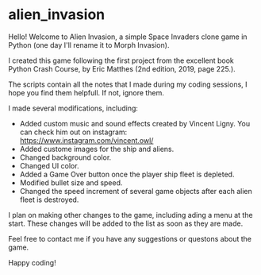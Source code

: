 # alien_invasion

Hello! Welcome to Alien Invasion, a simple Space Invaders clone game in Python (one day I'll rename it to Morph Invasion).

I created this game following the first project from the excellent book Python Crash Course, by Eric Matthes (2nd edition, 2019, page 225.).

The scripts contain all the notes that I made during my coding sessions, I hope you find them helpfull. If not, ignore them.

I made several modifications, including:

- Added custom music and sound effects created by Vincent Ligny. You can check him out on instagram:
https://www.instagram.com/vincent.owl/
- Added custome images for the ship and aliens.
- Changed background color.
- Changed UI color.
- Added a Game Over button once the player ship fleet is depleted.
- Modified bullet size and speed.
- Changed the speed increment of several game objects after each alien fleet is destroyed.

I plan on making other changes to the game, including ading a menu at the start.
These changes will be added to the list as soon as they are made.

Feel free to contact me if you have any suggestions or questons about the game.

Happy coding!
